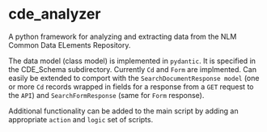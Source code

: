 # cde_analyzer

A python framework for analyzing and extracting data from the NLM Common Data ELements Repository. 

The data model (class model) is implemented in `pydantic`. It is specified in the CDE_Schema subdirectory. Currently `Cd` and `Form` are implmented. Can easily be extended to comport with the 
`SearchDocumentResponse model` (one or more `Cd` records wrapped in fields for a response from a `GET` request to the `API`) and `SearchFormResponse` (same for `Form` response). 

Additional functionality can be added to the main script by adding an appropriate `action` and `logic` set of scripts. 
